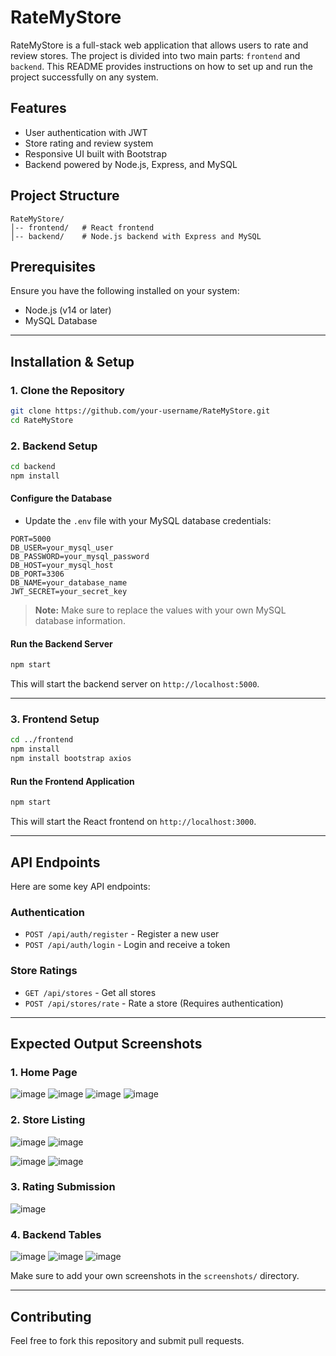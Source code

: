 # RateMyStore

RateMyStore is a full-stack web application that allows users to rate and review stores. The project is divided into two main parts: `frontend` and `backend`. This README provides instructions on how to set up and run the project successfully on any system.

## Features
- User authentication with JWT
- Store rating and review system
- Responsive UI built with Bootstrap
- Backend powered by Node.js, Express, and MySQL

## Project Structure
```
RateMyStore/
│-- frontend/   # React frontend
│-- backend/    # Node.js backend with Express and MySQL
```

## Prerequisites
Ensure you have the following installed on your system:
- Node.js (v14 or later)
- MySQL Database

---

## Installation & Setup

### 1. Clone the Repository
```sh
git clone https://github.com/your-username/RateMyStore.git
cd RateMyStore
```

### 2. Backend Setup
```sh
cd backend
npm install
```

#### Configure the Database
- Update the `.env` file with your MySQL database credentials:

```env
PORT=5000
DB_USER=your_mysql_user
DB_PASSWORD=your_mysql_password
DB_HOST=your_mysql_host
DB_PORT=3306
DB_NAME=your_database_name
JWT_SECRET=your_secret_key
```

> **Note:** Make sure to replace the values with your own MySQL database information.

#### Run the Backend Server
```sh
npm start
```

This will start the backend server on `http://localhost:5000`.

---

### 3. Frontend Setup
```sh
cd ../frontend
npm install
npm install bootstrap axios
```

#### Run the Frontend Application
```sh
npm start
```

This will start the React frontend on `http://localhost:3000`.

---

## API Endpoints
Here are some key API endpoints:

### Authentication
- `POST /api/auth/register` - Register a new user
- `POST /api/auth/login` - Login and receive a token

### Store Ratings
- `GET /api/stores` - Get all stores
- `POST /api/stores/rate` - Rate a store (Requires authentication)

---

## Expected Output Screenshots
### 1. Home Page

![image](https://github.com/user-attachments/assets/9f82a705-094b-47d4-aa4a-e20e462dd4eb)
![image](https://github.com/user-attachments/assets/f9fdbdff-9cc0-4e29-87af-3b5b7d55d10e)
![image](https://github.com/user-attachments/assets/7c07ed63-8459-4866-a971-40ecf00246b4)
![image](https://github.com/user-attachments/assets/caabe26c-84e8-4fbf-9fec-19ad6f08431d)


### 2. Store Listing
![image](https://github.com/user-attachments/assets/4b3e983d-803c-47ef-a02b-3a24d365ab6f)
![image](https://github.com/user-attachments/assets/ed41ef99-8e29-4828-925e-97490b068521)


![image](https://github.com/user-attachments/assets/f08f8870-67c0-4042-aee0-3a154b063f4b)
![image](https://github.com/user-attachments/assets/46c5bed4-0f27-4fa3-a370-3ae50832ac57)


### 3. Rating Submission
![image](https://github.com/user-attachments/assets/e82df148-fcb0-47ca-8483-b7982a2cf914)

### 4. Backend Tables
![image](https://github.com/user-attachments/assets/e6b89867-ceec-4054-b9e8-0790401bd94f)
![image](https://github.com/user-attachments/assets/4625b698-2714-438c-a658-8eb25eff2283)
![image](https://github.com/user-attachments/assets/526ad1b5-7c7c-4077-bd90-aa8c5285044e)

Make sure to add your own screenshots in the `screenshots/` directory.

---

## Contributing
Feel free to fork this repository and submit pull requests.

